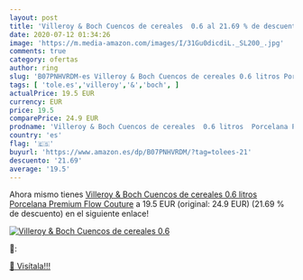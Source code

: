 ```yaml
---
layout: post
title: 'Villeroy & Boch Cuencos de cereales  0.6 al 21.69 % de descuento'
date: 2020-07-12 01:34:26
image: 'https://m.media-amazon.com/images/I/31Gu0dicdiL._SL200_.jpg'
comments: true
category: ofertas
author: ring
slug: 'B07PNHVRDM-es Villeroy & Boch Cuencos de cereales 0.6 litros Porcelana...'
tags: [ 'tole.es','villeroy','&','boch', ]
actualPrice: 19.5 EUR
currency: EUR
price: 19.5
comparePrice: 24.9 EUR
prodname: 'Villeroy & Boch Cuencos de cereales  0.6 litros  Porcelana Premium  Flow Couture'
country: 'es'
flag: '🇪🇸'
buyurl: 'https://www.amazon.es/dp/B07PNHVRDM/?tag=tolees-21'
descuento: '21.69'
average: '19.5'
---
```


Ahora mismo tienes [Villeroy & Boch Cuencos de cereales  0.6 litros  Porcelana Premium  Flow Couture](https://www.amazon.es/dp/B07PNHVRDM/?tag=tolees-21) a 19.5 EUR (original: 24.9 EUR) (21.69 %  de descuento) en el siguiente enlace!

[![Villeroy & Boch Cuencos de cereales  0.6](https://m.media-amazon.com/images/I/31Gu0dicdiL._SL200_.jpg)](https://www.amazon.es/dp/B07PNHVRDM/?tag=tolees-21)

🔎:


[🛒 Visítala!!!](https://www.amazon.es/dp/B07PNHVRDM/?tag=tolees-21)
